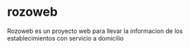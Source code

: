 # rozoweb
Rozoweb es un proyecto web para llevar la informacion de los establecimientos con servicio a domicilio
